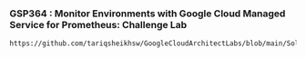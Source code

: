 ### GSP364 : Monitor Environments with Google Cloud Managed Service for Prometheus: Challenge Lab 

```
https://github.com/tariqsheikhsw/GoogleCloudArchitectLabs/blob/main/Solutions/GSP364.sh
```
